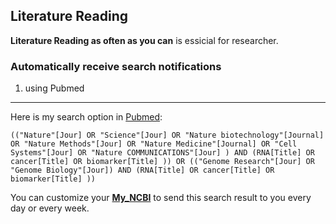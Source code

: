 ## Literature Reading

**Literature Reading as often as you can** is essicial for researcher.

### Automatically receive search notifications

1. using Pubmed
---
Here is my search option in [Pubmed](https://www.ncbi.nlm.nih.gov/pubmed): 

```
(("Nature"[Jour] OR "Science"[Jour] OR "Nature biotechnology"[Journal] OR "Nature Methods"[Jour] OR "Nature Medicine"[Journal] OR "Cell Systems"[Jour] OR "Nature COMMUNICATIONS"[Jour] ) AND (RNA[Title] OR cancer[Title] OR biomarker[Title] )) OR (("Genome Research"[Jour] OR "Genome Biology"[Jour]) AND (RNA[Title] OR cancer[Title] OR biomarker[Title] ))
```

You can customize your **[My_NCBI](https://www.ncbi.nlm.nih.gov/myncbi/)** to send this search result to you every day or every week.
